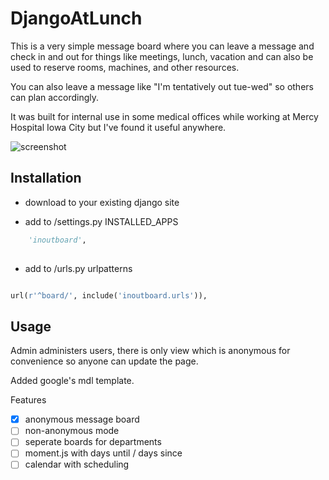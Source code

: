 # DjangoAtLunch
This is a very simple message board where you can leave a message and check in and out for things like meetings, lunch, vacation and can also be used to reserve rooms, machines, and other resources.

You can also leave a message like "I'm tentatively out tue-wed" so others can plan accordingly.

It was built for internal use in some medical offices while working at Mercy Hospital Iowa City but I've found it useful anywhere.

![screenshot](https://cloud.githubusercontent.com/assets/1454458/17639979/5006aea0-60ad-11e6-8aed-a49767b2beb8.PNG)

## Installation

- download to your existing django site

- add to /settings.py INSTALLED_APPS

```python
    'inoutboard',
    
```

- add to /urls.py urlpatterns

```python

url(r'^board/', include('inoutboard.urls')),

```

## Usage

Admin administers users, there is only view which is anonymous for convenience so anyone can update the page.

Added google's mdl template.

Features

- [x] anonymous message board
- [ ] non-anonymous mode
- [ ] seperate boards for departments
- [ ] moment.js with days until / days since
- [ ] calendar with scheduling
